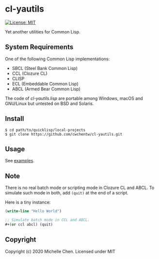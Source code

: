 # cl-yautils

[![License: MIT](https://img.shields.io/badge/License-MIT-yellow.svg)](https://opensource.org/licenses/MIT)

Yet another utilities for Common Lisp.

## System Requirements

One of the following Common Lisp implementations:

* SBCL (Steel Bank Common Lisp)
* CCL (Clozure CL)
* CLISP
* ECL (Embeddable Common Lisp)
* ABCL (Armed Bear Common Lisp)

The code of *cl-yautils.lisp* are portable among Windows, macOS and GNU/Linux but untested on BSD and Solaris.

## Install

```shell
$ cd path/to/quicklisp/local-projects
$ git clone https://github.com/cwchentw/cl-yautils.git
```

## Usage

See [examples](/examples).

## Note

There is no real batch mode or scripting mode in Clozure CL and ABCL. To simulate such mode in both, add `(quit)` at the end of a script.

Here is a tiny instance:

```lisp
(write-line "Hello World")

;; Simulate batch mode in CCL and ABCL.
#+(or ccl abcl) (quit)
```

## Copyright

Copyright (c) 2020 Michelle Chen. Licensed under MIT
